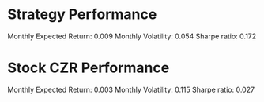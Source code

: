 # Strategy Performance
Monthly Expected Return: 0.009
Monthly Volatility: 0.054
Sharpe ratio: 0.172
# Stock CZR Performance
Monthly Expected Return: 0.003
Monthly Volatility: 0.115
Sharpe ratio: 0.027
